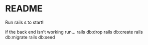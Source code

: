 # README

Run rails s to start! 



if the back end isn't working run...
rails db:drop
rails db:create
rails db:migrate 
rails db:seed
